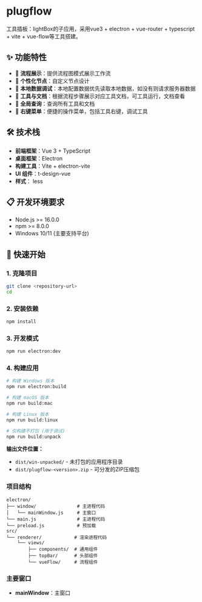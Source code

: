 # plugflow

工具插板：lightBox的子应用，采用vue3 + electron + vue-router + typescript + vite + vue-flow等工具搭建。

## ✨ 功能特性

- 🤖 **流程展示**：提供流程图模式展示工作流
- 🤖 **个性化节点**：自定义节点设计
- 📸 **本地数据调试**：本地配置数据优先读取本地数据，如没有则请求服务器数据
- 🎥 **工具与文档**：根据流程步骤展示对应工具文档，可工具运行，文档查看
- 🎯 **全局查询**：查询所有工具和文档
- 🔧 **右键菜单**：便捷的操作菜单，包括工具右键，调试工具

## 🛠️ 技术栈

- **前端框架**：Vue 3 + TypeScript
- **桌面框架**：Electron
- **构建工具**：Vite + electron-vite
- **UI 组件**：t-design-vue
- **样式**： less

## 📋 开发环境要求

- Node.js >= 16.0.0
- npm >= 8.0.0
- Windows 10/11 (主要支持平台)

## 🚀 快速开始

### 1. 克隆项目

```bash
git clone <repository-url>
cd 
```

### 2. 安装依赖

```bash
npm install
```

### 3. 开发模式

```bash
npm run electron:dev
```

### 4. 构建应用

```bash
# 构建 Windows 版本
npm run electron:build

# 构建 macOS 版本
npm run build:mac

# 构建 Linux 版本
npm run build:linux

# 仅构建不打包 (用于调试)
npm run build:unpack
```

**输出文件位置：**
- `dist/win-unpacked/` - 未打包的应用程序目录
- `dist/plugflow-<version>.zip` - 可分发的ZIP压缩包

### 项目结构

```
electron/
├── window/               # 主进程代码
│   └── mainWindow.js     # 主窗口
└── main.js               # 主进程代码
└── preload.js            # 预加载
src/
└── renderer/            # 渲染进程代码
    └── views/
        ├── components/  # 通用组件
        ├── topBar/      # 头部组件
        └── vueFlow/     # 流程组件
```

### 主要窗口

- **mainWindow**：主窗口

### 

